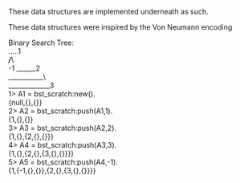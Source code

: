 These data structures are implemented underneath as such.

These data structures were inspired by the Von Neumann encoding

Binary Search Tree:   
.....1   
___/___\   
-1 ______2    
___________\   
_____________3   
1> A1 = bst_scratch:new().    
{null,{},{}}   
2> A2 = bst_scratch:push(A1,1).   
{1,{},{}}   
3> A3 = bst_scratch:push(A2,2).   
{1,{},{2,{},{}}}  
4> A4 = bst_scratch:push(A3,3).  
{1,{},{2,{},{3,{},{}}}}  
5> A5 = bst_scratch:push(A4,-1).  
{1,{-1,{},{}},{2,{},{3,{},{}}}}  
